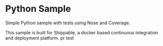 Python Sample
=====================

Simple Python sample with tests using Nose and Coverage.

This sample is built for Shippable, a docker based continuous integration and deployment platform.
pr test
